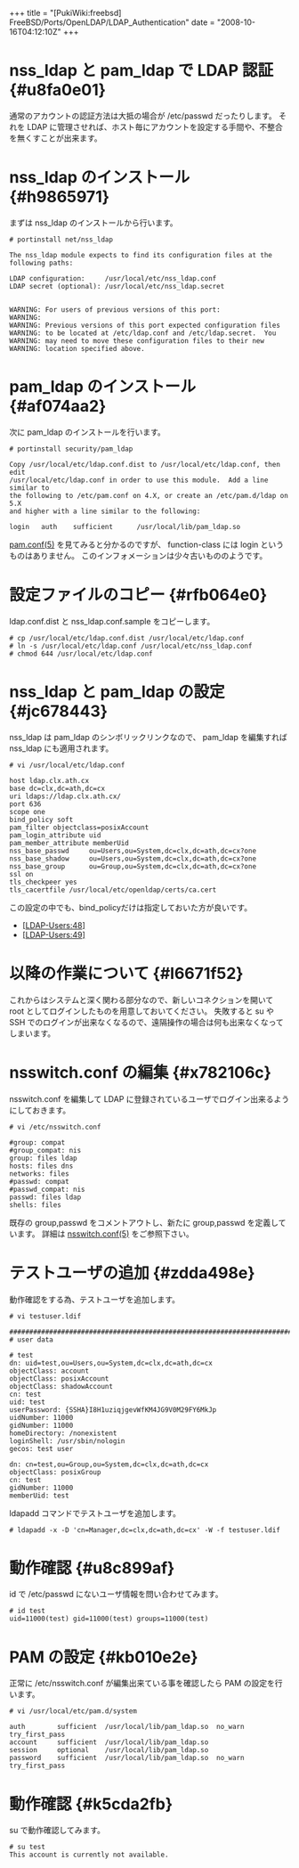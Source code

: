 +++
title = "[PukiWiki:freebsd] FreeBSD/Ports/OpenLDAP/LDAP_Authentication"
date = "2008-10-16T04:12:10Z"
+++


# nss_ldap と pam_ldap で LDAP 認証  {#u8fa0e01}
通常のアカウントの認証方法は大抵の場合が /etc/passwd だったりします。
それを LDAP に管理させれば、ホスト毎にアカウントを設定する手間や、不整合を無くすことが出来ます。

# nss_ldap のインストール  {#h9865971}
まずは nss_ldap のインストールから行います。


```
# portinstall net/nss_ldap

The nss_ldap module expects to find its configuration files at the
following paths:

LDAP configuration:     /usr/local/etc/nss_ldap.conf
LDAP secret (optional): /usr/local/etc/nss_ldap.secret


WARNING: For users of previous versions of this port:
WARNING:
WARNING: Previous versions of this port expected configuration files
WARNING: to be located at /etc/ldap.conf and /etc/ldap.secret.  You
WARNING: may need to move these configuration files to their new
WARNING: location specified above.

```

# pam_ldap のインストール  {#af074aa2}
次に pam_ldap のインストールを行います。


```
# portinstall security/pam_ldap

Copy /usr/local/etc/ldap.conf.dist to /usr/local/etc/ldap.conf, then edit
/usr/local/etc/ldap.conf in order to use this module.  Add a line similar to
the following to /etc/pam.conf on 4.X, or create an /etc/pam.d/ldap on 5.X
and higher with a line similar to the following:

login   auth    sufficient      /usr/local/lib/pam_ldap.so

```

[pam.conf\(5\)](http://www.jp.freebsd.org/cgi/mroff.cgi?subdir=man&lc=1&cmd=&man=pam.conf&dir=jpman-6.3.2%2Fman&sect=0 "pam.conf\(5\)") を見てみると分かるのですが、 function-class には login というものはありません。
このインフォメーションは少々古いもののようです。

# 設定ファイルのコピー  {#rfb064e0}
ldap.conf.dist と nss_ldap.conf.sample をコピーします。


```
# cp /usr/local/etc/ldap.conf.dist /usr/local/etc/ldap.conf
# ln -s /usr/local/etc/ldap.conf /usr/local/etc/nss_ldap.conf
# chmod 644 /usr/local/etc/ldap.conf

```

# nss_ldap と pam_ldap の設定  {#jc678443}
nss_ldap は pam_ldap のシンボリックリンクなので、 pam_ldap を編集すれば nss_ldap にも適用されます。


```
# vi /usr/local/etc/ldap.conf

host ldap.clx.ath.cx
base dc=clx,dc=ath,dc=cx
uri ldaps://ldap.clx.ath.cx/
port 636
scope one
bind_policy soft
pam_filter objectclass=posixAccount
pam_login_attribute uid
pam_member_attribute memberUid
nss_base_passwd		ou=Users,ou=System,dc=clx,dc=ath,dc=cx?one
nss_base_shadow		ou=Users,ou=System,dc=clx,dc=ath,dc=cx?one
nss_base_group		ou=Group,ou=System,dc=clx,dc=ath,dc=cx?one
ssl on
tls_checkpeer yes
tls_cacertfile /usr/local/etc/openldap/certs/ca.cert

```

この設定の中でも、bind_policyだけは指定しておいた方が良いです。

- [[LDAP-Users:48]](http://ml.ldap.jp/pipermail/ldap-users/2007-June/000047.html "[LDAP-Users:48]")
- [[LDAP-Users:49]](http://ml.ldap.jp/pipermail/ldap-users/2007-June/000048.html "[LDAP-Users:49]")

# 以降の作業について  {#l6671f52}
これからはシステムと深く関わる部分なので、新しいコネクションを開いて root としてログインしたものを用意しておいてください。
失敗すると su や SSH でのログインが出来なくなるので、遠隔操作の場合は何も出来なくなってしまいます。

# nsswitch.conf の編集  {#x782106c}
nsswitch.conf を編集して LDAP に登録されているユーザでログイン出来るようにしておきます。


```
# vi /etc/nsswitch.conf

#group: compat
#group_compat: nis
group: files ldap
hosts: files dns
networks: files
#passwd: compat
#passwd_compat: nis
passwd: files ldap
shells: files

```

既存の group,passwd をコメントアウトし、新たに group,passwd を定義しています。
詳細は [nsswitch.conf\(5\)](http://www.jp.freebsd.org/cgi/mroff.cgi?subdir=man&lc=1&cmd=&man=nsswitch.conf&dir=jpman-6.3.2%2Fman&sect=0 "nsswitch.conf\(5\)") をご参照下さい。

# テストユーザの追加  {#zdda498e}
動作確認をする為、テストユーザを追加します。


```
# vi testuser.ldif

################################################################################
# user data

# test
dn: uid=test,ou=Users,ou=System,dc=clx,dc=ath,dc=cx
objectClass: account
objectClass: posixAccount
objectClass: shadowAccount
cn: test
uid: test
userPassword: {SSHA}I8H1uziqjgevWfKM4JG9V0M29FY6MkJp
uidNumber: 11000
gidNumber: 11000
homeDirectory: /nonexistent
loginShell: /usr/sbin/nologin
gecos: test user

dn: cn=test,ou=Group,ou=System,dc=clx,dc=ath,dc=cx
objectClass: posixGroup
cn: test
gidNumber: 11000
memberUid: test

```

ldapadd コマンドでテストユーザを追加します。


```
# ldapadd -x -D 'cn=Manager,dc=clx,dc=ath,dc=cx' -W -f testuser.ldif

```

# 動作確認  {#u8c899af}
id で /etc/passwd にないユーザ情報を問い合わせてみます。


```
# id test
uid=11000(test) gid=11000(test) groups=11000(test)

```

# PAM の設定  {#kb010e2e}
正常に /etc/nsswitch.conf が編集出来ている事を確認したら PAM の設定を行います。


```
# vi /usr/local/etc/pam.d/system

auth		sufficient	/usr/local/lib/pam_ldap.so	no_warn try_first_pass
account		sufficient	/usr/local/lib/pam_ldap.so
session		optional	/usr/local/lib/pam_ldap.so
password	sufficient	/usr/local/lib/pam_ldap.so	no_warn try_first_pass

```

# 動作確認  {#k5cda2fb}
su で動作確認してみます。


```
# su test
This account is currently not available.
```

